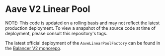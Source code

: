 # Aave V2 Linear Pool

NOTE: This code is updated on a rolling basis and may not reflect the latest production deployment. To view a snapshot of the source code at time of deployment, please consult this repository's tags.

The latest official deployment of the `AaveLinearPoolFactory` can be found in the [Balancer V2 monorepo](https://github.com/balancer-labs/balancer-v2-monorepo/tree/master/pkg/deployments/tasks/20230206-aave-rebalanced-linear-pool-v4).
